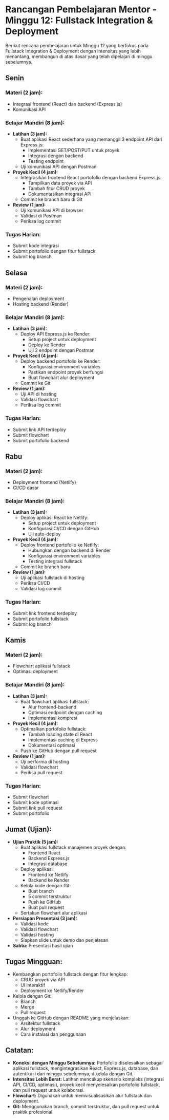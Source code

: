 # Rancangan Pembelajaran Mentor - Minggu 12: Fullstack Integration & Deployment

Berikut rencana pembelajaran untuk Minggu 12 yang berfokus pada Fullstack Integration & Deployment dengan intensitas yang lebih menantang, membangun di atas dasar yang telah dipelajari di minggu sebelumnya.

## Senin
### Materi (2 jam):
* Integrasi frontend (React) dan backend (Express.js)
* Komunikasi API

### Belajar Mandiri (8 jam):
* **Latihan (3 jam):**
  * Buat aplikasi React sederhana yang memanggil 3 endpoint API dari Express.js:
    * Implementasi GET/POST/PUT untuk proyek
    * Integrasi dengan backend
    * Testing endpoint
  * Uji komunikasi API dengan Postman
* **Proyek Kecil (4 jam):**
  * Integrasikan frontend React portofolio dengan backend Express.js:
    * Tampilkan data proyek via API
    * Tambah fitur CRUD proyek
    * Dokumentasikan integrasi API
  * Commit ke branch baru di Git
* **Review (1 jam):**
  * Uji komunikasi API di browser
  * Validasi di Postman
  * Periksa log commit

### Tugas Harian:
* Submit kode integrasi
* Submit portofolio dengan fitur fullstack
* Submit log branch

## Selasa
### Materi (2 jam):
* Pengenalan deployment
* Hosting backend (Render)

### Belajar Mandiri (8 jam):
* **Latihan (3 jam):**
  * Deploy API Express.js ke Render:
    * Setup project untuk deployment
    * Deploy ke Render
    * Uji 2 endpoint dengan Postman
* **Proyek Kecil (4 jam):**
  * Deploy backend portofolio ke Render:
    * Konfigurasi environment variables
    * Pastikan endpoint proyek berfungsi
    * Buat flowchart alur deployment
  * Commit ke Git
* **Review (1 jam):**
  * Uji API di hosting
  * Validasi flowchart
  * Periksa log commit

### Tugas Harian:
* Submit link API terdeploy
* Submit flowchart
* Submit portofolio backend

## Rabu
### Materi (2 jam):
* Deployment frontend (Netlify)
* CI/CD dasar

### Belajar Mandiri (8 jam):
* **Latihan (3 jam):**
  * Deploy aplikasi React ke Netlify:
    * Setup project untuk deployment
    * Konfigurasi CI/CD dengan GitHub
    * Uji auto-deploy
* **Proyek Kecil (4 jam):**
  * Deploy frontend portofolio ke Netlify:
    * Hubungkan dengan backend di Render
    * Konfigurasi environment variables
    * Testing integrasi fullstack
  * Commit ke branch baru
* **Review (1 jam):**
  * Uji aplikasi fullstack di hosting
  * Periksa CI/CD
  * Validasi log commit

### Tugas Harian:
* Submit link frontend terdeploy
* Submit portofolio fullstack
* Submit log branch

## Kamis
### Materi (2 jam):
* Flowchart aplikasi fullstack
* Optimasi deployment

### Belajar Mandiri (8 jam):
* **Latihan (3 jam):**
  * Buat flowchart aplikasi fullstack:
    * Alur frontend-backend
    * Optimasi endpoint dengan caching
    * Implementasi kompresi
* **Proyek Kecil (4 jam):**
  * Optimalkan portofolio fullstack:
    * Tambah loading state di React
    * Implementasi caching di Express
    * Dokumentasi optimasi
  * Push ke GitHub dengan pull request
* **Review (1 jam):**
  * Uji performa di hosting
  * Validasi flowchart
  * Periksa pull request

### Tugas Harian:
* Submit flowchart
* Submit kode optimasi
* Submit link pull request
* Submit portofolio

## Jumat (Ujian):

* **Ujian Praktik (5 jam):**
  * Buat aplikasi fullstack manajemen proyek dengan:
    * Frontend React
    * Backend Express.js
    * Integrasi database
  * Deploy aplikasi:
    * Frontend ke Netlify
    * Backend ke Render
  * Kelola kode dengan Git:
    * Buat branch
    * 5 commit terstruktur
    * Push ke GitHub
    * Buat pull request
  * Sertakan flowchart alur aplikasi
* **Persiapan Presentasi (3 jam):**
  * Validasi kode
  * Validasi flowchart
  * Validasi hosting
  * Siapkan slide untuk demo dan penjelasan
* **Sabtu:** Presentasi hasil ujian

## Tugas Mingguan:
* Kembangkan portofolio fullstack dengan fitur lengkap:
  * CRUD proyek via API
  * UI interaktif
  * Deployment ke Netlify/Render
* Kelola dengan Git:
  * Branch
  * Merge
  * Pull request
* Unggah ke GitHub dengan README yang menjelaskan:
  * Arsitektur fullstack
  * Alur deployment
  * Cara instalasi dan penggunaan

## Catatan:

* **Koneksi dengan Minggu Sebelumnya:** Portofolio diselesaikan sebagai aplikasi fullstack, mengintegrasikan React, Express.js, database, dan autentikasi dari minggu sebelumnya, dikelola dengan Git.
* **Intensitas Lebih Berat:** Latihan mencakup skenario kompleks (integrasi API, CI/CD, optimasi), proyek kecil menyelesaikan portofolio fullstack, dan pull request untuk kolaborasi.
* **Flowchart:** Digunakan untuk memvisualisasikan alur fullstack dan deployment.
* **Git:** Menggunakan branch, commit terstruktur, dan pull request untuk praktik profesional.